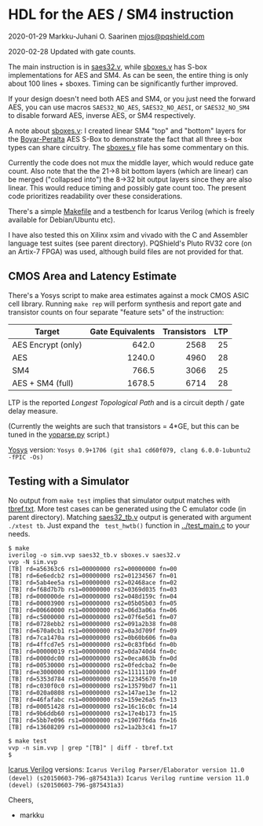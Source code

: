 # HDL for the AES / SM4 instruction

2020-01-29  Markku-Juhani O. Saarinen <mjos@pqshield.com>

2020-02-28  Updated with gate counts.

The main instruction is in [saes32.v](saes32.v), while [sboxes.v](sboxes.v)
has S-box implementations for AES and SM4. As can be seen, the entire thing
is only about 100 lines + sboxes. Timing can be significantly further
improved.

If your design doesn't need both AES and SM4, or you just need the forward
AES, you can use macros `SAES32_NO_AES`, `SAES32_NO_AESI`, or `SAES32_NO_SM4`
to disable forward AES, inverse AES, or SM4 respectively.

A note about [sboxes.v](sboxes.v): I created linear SM4 "top" and "bottom"
layers for the [Boyar-Peralta](https://eprint.iacr.org/2011/332.pdf) AES
S-Box to demonstrate the fact that all three s-box types can share circuitry.
The [sboxes.v](sboxes.v) file has some commentary on this.

Currently the code does not mux the middle layer, which would reduce gate
count. Also note that the the 21->8 bit bottom layers (which are linear)
can be merged ("collapsed into") the 8->32 bit output layers since they are
also linear. This would reduce timing and possibly gate count too. The
present code prioritizes readability over these considerations.

There's a simple [Makefile](Makefile) and a testbench for Icarus
Verilog (which is freely available for Debian/Ubuntu etc).

I have also tested this on Xilinx xsim and vivado with the C and Assembler
language test suites (see parent directory). PQShield's Pluto RV32 core
(on an Artix-7 FPGA) was used, although build files are not provided for
that.


##  CMOS Area and Latency Estimate

There's a Yosys script to make area estimates against a mock CMOS ASIC
cell library. Running `make rep` will perform synthesis and report gate
and transistor counts on four separate "feature sets" of the instruction:

| **Target**           | **Gate Equivalents** | **Transistors** | **LTP** |
|----------------------|--------:|-------:|----:|
| AES Encrypt (only)   |  642.0  |  2568  |  25 |
| AES                  | 1240.0  |  4960  |  28 |
| SM4                  |  766.5  |  3066  |  25 |
| AES + SM4 (full)     | 1678.5  |  6714  |  28 |

LTP is the reported *Longest Topological Path* and is a circuit depth /
gate delay measure.

(Currently the weights are such that transistors = 4*GE, but this can be
tuned in the [yoparse.py](yoparse.py) script.)

[Yosys](http://www.clifford.at/yosys/) version:
`Yosys 0.9+1706 (git sha1 cd60f079, clang 6.0.0-1ubuntu2 -fPIC -Os)`


##  Testing with a Simulator

No output from `make test` implies that simulator output matches with
[tbref.txt](tbref.txt). More test cases can be generated using the
C emulator code (in parent directory). Matching [saes32_tb.v](saes32_tb.v)
output is generated with argument `./xtest tb`. Just expand the
` test_hwtb()`  function in [../test_main.c](../test_main.c) to your needs.

```console
$ make
iverilog -o sim.vvp saes32_tb.v sboxes.v saes32.v
vvp -N sim.vvp
[TB] rd=a56363c6 rs1=00000000 rs2=00000000 fn=00
[TB] rd=6e6edcb2 rs1=00000000 rs2=01234567 fn=01
[TB] rd=5ab4ee5a rs1=00000000 rs2=02468ace fn=02
[TB] rd=f68d7b7b rs1=00000000 rs2=0369d035 fn=03
[TB] rd=000000de rs1=00000000 rs2=048d159c fn=04
[TB] rd=00003900 rs1=00000000 rs2=05b05b03 fn=05
[TB] rd=00660000 rs1=00000000 rs2=06d3a06a fn=06
[TB] rd=c5000000 rs1=00000000 rs2=07f6e5d1 fn=07
[TB] rd=0728ebb2 rs1=00000000 rs2=091a2b38 fn=08
[TB] rd=670a0cb1 rs1=00000000 rs2=0a3d709f fn=09
[TB] rd=7ca1470a rs1=00000000 rs2=0b60b606 fn=0a
[TB] rd=4ffcd7e5 rs1=00000000 rs2=0c83fb6d fn=0b
[TB] rd=00000019 rs1=00000000 rs2=0da740d4 fn=0c
[TB] rd=0000dc00 rs1=00000000 rs2=0eca863b fn=0d
[TB] rd=00530000 rs1=00000000 rs2=0fedcba2 fn=0e
[TB] rd=e3000000 rs1=00000000 rs2=11111109 fn=0f
[TB] rd=5353d784 rs1=00000000 rs2=12345670 fn=10
[TB] rd=c030f0c0 rs1=00000000 rs2=13579bd7 fn=11
[TB] rd=020a0808 rs1=00000000 rs2=147ae13e fn=12
[TB] rd=46fafabc rs1=00000000 rs2=159e26a5 fn=13
[TB] rd=00051428 rs1=00000000 rs2=16c16c0c fn=14
[TB] rd=9b6ddb60 rs1=00000000 rs2=17e4b173 fn=15
[TB] rd=5bb7e096 rs1=00000000 rs2=1907f6da fn=16
[TB] rd=13608209 rs1=00000000 rs2=1a2b3c41 fn=17

$ make test
vvp -n sim.vvp | grep "[TB]" | diff - tbref.txt
$
```

[Icarus Verilog](https://github.com/steveicarus/iverilog) versions:
`Icarus Verilog Parser/Elaborator version 11.0 (devel) (s20150603-796-g875431a3)`
`Icarus Verilog runtime version 11.0 (devel) (s20150603-796-g875431a3)`

Cheers,
- markku

